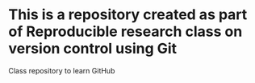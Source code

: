 # This is a repository created as part of Reproducible research class on version control using Git
Class repository to learn GitHub
